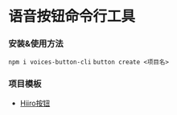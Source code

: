 # 语音按钮命令行工具

### 安装&使用方法
`npm i voices-button-cli`
`button create <项目名>`

### 项目模板
- [Hiiro按钮](https://github.com/blacktunes/hiiro-button)